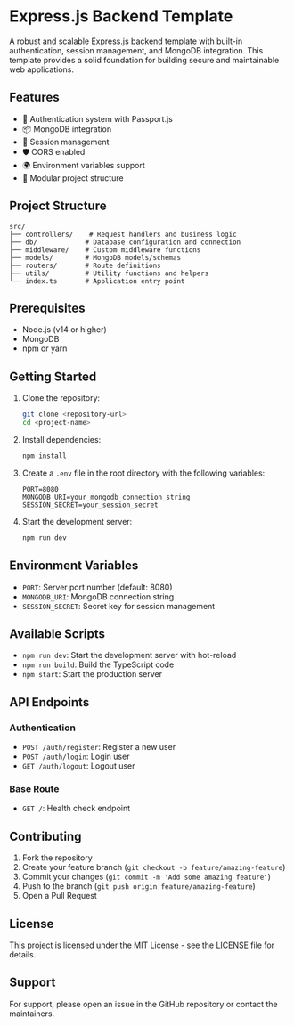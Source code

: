 # Express.js Backend Template

A robust and scalable Express.js backend template with built-in authentication, session management, and MongoDB integration. This template provides a solid foundation for building secure and maintainable web applications.

## Features

- 🔐 Authentication system with Passport.js
- 📦 MongoDB integration
- 🔑 Session management
- 🛡️ CORS enabled
- 🌍 Environment variables support
- 📁 Modular project structure

## Project Structure

```
src/
├── controllers/    # Request handlers and business logic
├── db/            # Database configuration and connection
├── middleware/    # Custom middleware functions
├── models/        # MongoDB models/schemas
├── routers/       # Route definitions
├── utils/         # Utility functions and helpers
└── index.ts       # Application entry point
```

## Prerequisites

- Node.js (v14 or higher)
- MongoDB
- npm or yarn

## Getting Started

1. Clone the repository:
   ```bash
   git clone <repository-url>
   cd <project-name>
   ```

2. Install dependencies:
   ```bash
   npm install
   ```

3. Create a `.env` file in the root directory with the following variables:
   ```
   PORT=8080
   MONGODB_URI=your_mongodb_connection_string
   SESSION_SECRET=your_session_secret
   ```

4. Start the development server:
   ```bash
   npm run dev
   ```

## Environment Variables

- `PORT`: Server port number (default: 8080)
- `MONGODB_URI`: MongoDB connection string
- `SESSION_SECRET`: Secret key for session management

## Available Scripts

- `npm run dev`: Start the development server with hot-reload
- `npm run build`: Build the TypeScript code
- `npm start`: Start the production server

## API Endpoints

### Authentication
- `POST /auth/register`: Register a new user
- `POST /auth/login`: Login user
- `GET /auth/logout`: Logout user

### Base Route
- `GET /`: Health check endpoint

## Contributing

1. Fork the repository
2. Create your feature branch (`git checkout -b feature/amazing-feature`)
3. Commit your changes (`git commit -m 'Add some amazing feature'`)
4. Push to the branch (`git push origin feature/amazing-feature`)
5. Open a Pull Request

## License

This project is licensed under the MIT License - see the [LICENSE](LICENSE) file for details.

## Support

For support, please open an issue in the GitHub repository or contact the maintainers.
